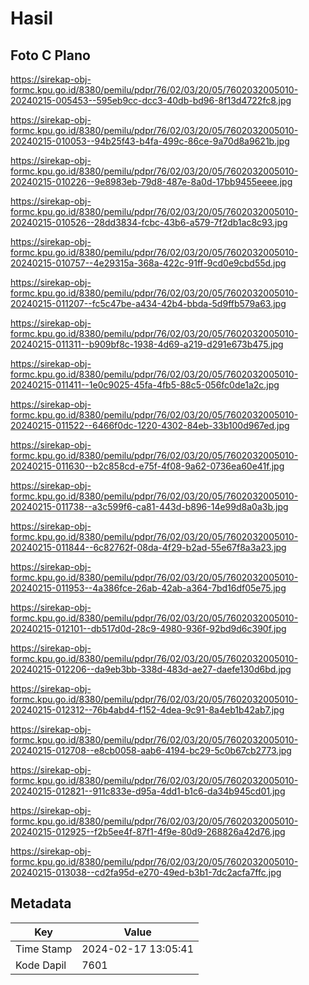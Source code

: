 # Hasil

## Foto C Plano

https://sirekap-obj-formc.kpu.go.id/8380/pemilu/pdpr/76/02/03/20/05/7602032005010-20240215-005453--595eb9cc-dcc3-40db-bd96-8f13d4722fc8.jpg

https://sirekap-obj-formc.kpu.go.id/8380/pemilu/pdpr/76/02/03/20/05/7602032005010-20240215-010053--94b25f43-b4fa-499c-86ce-9a70d8a9621b.jpg

https://sirekap-obj-formc.kpu.go.id/8380/pemilu/pdpr/76/02/03/20/05/7602032005010-20240215-010226--9e8983eb-79d8-487e-8a0d-17bb9455eeee.jpg

https://sirekap-obj-formc.kpu.go.id/8380/pemilu/pdpr/76/02/03/20/05/7602032005010-20240215-010526--28dd3834-fcbc-43b6-a579-7f2db1ac8c93.jpg

https://sirekap-obj-formc.kpu.go.id/8380/pemilu/pdpr/76/02/03/20/05/7602032005010-20240215-010757--4e29315a-368a-422c-91ff-9cd0e9cbd55d.jpg

https://sirekap-obj-formc.kpu.go.id/8380/pemilu/pdpr/76/02/03/20/05/7602032005010-20240215-011207--fc5c47be-a434-42b4-bbda-5d9ffb579a63.jpg

https://sirekap-obj-formc.kpu.go.id/8380/pemilu/pdpr/76/02/03/20/05/7602032005010-20240215-011311--b909bf8c-1938-4d69-a219-d291e673b475.jpg

https://sirekap-obj-formc.kpu.go.id/8380/pemilu/pdpr/76/02/03/20/05/7602032005010-20240215-011411--1e0c9025-45fa-4fb5-88c5-056fc0de1a2c.jpg

https://sirekap-obj-formc.kpu.go.id/8380/pemilu/pdpr/76/02/03/20/05/7602032005010-20240215-011522--6466f0dc-1220-4302-84eb-33b100d967ed.jpg

https://sirekap-obj-formc.kpu.go.id/8380/pemilu/pdpr/76/02/03/20/05/7602032005010-20240215-011630--b2c858cd-e75f-4f08-9a62-0736ea60e41f.jpg

https://sirekap-obj-formc.kpu.go.id/8380/pemilu/pdpr/76/02/03/20/05/7602032005010-20240215-011738--a3c599f6-ca81-443d-b896-14e99d8a0a3b.jpg

https://sirekap-obj-formc.kpu.go.id/8380/pemilu/pdpr/76/02/03/20/05/7602032005010-20240215-011844--6c82762f-08da-4f29-b2ad-55e67f8a3a23.jpg

https://sirekap-obj-formc.kpu.go.id/8380/pemilu/pdpr/76/02/03/20/05/7602032005010-20240215-011953--4a386fce-26ab-42ab-a364-7bd16df05e75.jpg

https://sirekap-obj-formc.kpu.go.id/8380/pemilu/pdpr/76/02/03/20/05/7602032005010-20240215-012101--db517d0d-28c9-4980-936f-92bd9d6c390f.jpg

https://sirekap-obj-formc.kpu.go.id/8380/pemilu/pdpr/76/02/03/20/05/7602032005010-20240215-012206--da9eb3bb-338d-483d-ae27-daefe130d6bd.jpg

https://sirekap-obj-formc.kpu.go.id/8380/pemilu/pdpr/76/02/03/20/05/7602032005010-20240215-012312--76b4abd4-f152-4dea-9c91-8a4eb1b42ab7.jpg

https://sirekap-obj-formc.kpu.go.id/8380/pemilu/pdpr/76/02/03/20/05/7602032005010-20240215-012708--e8cb0058-aab6-4194-bc29-5c0b67cb2773.jpg

https://sirekap-obj-formc.kpu.go.id/8380/pemilu/pdpr/76/02/03/20/05/7602032005010-20240215-012821--911c833e-d95a-4dd1-b1c6-da34b945cd01.jpg

https://sirekap-obj-formc.kpu.go.id/8380/pemilu/pdpr/76/02/03/20/05/7602032005010-20240215-012925--f2b5ee4f-87f1-4f9e-80d9-268826a42d76.jpg

https://sirekap-obj-formc.kpu.go.id/8380/pemilu/pdpr/76/02/03/20/05/7602032005010-20240215-013038--cd2fa95d-e270-49ed-b3b1-7dc2acfa7ffc.jpg


## Metadata

| Key        | Value               |
| ---------- | ------------------- |
| Time Stamp | 2024-02-17 13:05:41 |
| Kode Dapil | 7601                |



